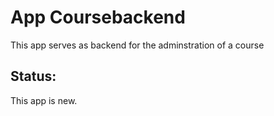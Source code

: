 # App Coursebackend

This app serves as backend for the adminstration of a course

## Status: 
This app is new.